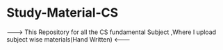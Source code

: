 # Study-Material-CS

 ---> This Repository for all the CS fundamental Subject ,Where I upload subject wise materials(Hand Written) <---
